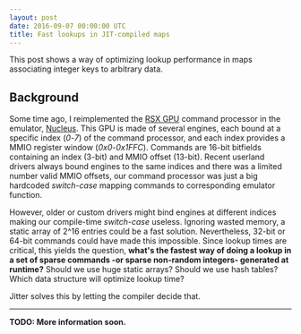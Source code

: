 ```yaml
---
layout: post
date: 2016-09-07 00:00:00 UTC
title: Fast lookups in JIT-compiled maps
---
```


This post shows a way of optimizing lookup performance in maps associating integer keys to arbitrary data.

## Background

Some time ago, I reimplemented the [RSX GPU](https://en.wikipedia.org/wiki/RSX_%27Reality_Synthesizer%27) command processor in the emulator, [Nucleus](https://github.com/AlexAltea/nucleus). This GPU is made of several engines, each bound at a specific index (*0*-*7*) of the command processor, and each index provides a MMIO register window (*0x0*-*0x1FFC*). Commands are 16-bit bitfields containing an index (3-bit) and MMIO offset (13-bit). Recent userland drivers always bound engines to the same indices and there was a limited number valid MMIO offsets, our command processor was just a big hardcoded *switch-case* mapping commands to corresponding emulator function.

However, older or custom drivers might bind engines at different indices making our compile-time *switch-case* useless. Ignoring wasted memory, a static array of 2^16 entries could be a fast solution. Nevertheless, 32-bit or 64-bit commands could have made this impossible. Since lookup times are critical, this yields the question, **what's the fastest way of doing a lookup in a set of sparse commands -or sparse non-random integers- generated at runtime?** Should we use huge static arrays? Should we use hash tables? Which data structure will optimize lookup time?

Jitter solves this by letting the compiler decide that.

---

__TODO: More information soon.__

